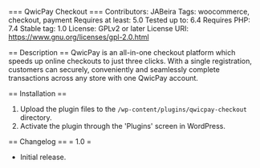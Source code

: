 === QwicPay Checkout ===
Contributors: JABeira
Tags: woocommerce, checkout, payment
Requires at least: 5.0
Tested up to: 6.4
Requires PHP: 7.4
Stable tag: 1.0
License: GPLv2 or later
License URI: https://www.gnu.org/licenses/gpl-2.0.html

== Description ==
QwicPay is an all-in-one checkout platform which speeds up online checkouts to just three clicks. With a single registration, customers can securely, conveniently and seamlessly complete transactions across any store with one QwicPay account.

== Installation ==
1. Upload the plugin files to the `/wp-content/plugins/qwicpay-checkout` directory.
2. Activate the plugin through the 'Plugins' screen in WordPress.

== Changelog ==
= 1.0 =
* Initial release.


